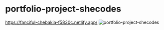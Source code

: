 # portfolio-project-shecodes
https://fanciful-chebakia-f5830c.netlify.app/
![portfolio-project-shecodes](https://user-images.githubusercontent.com/86524039/221347892-46493dc7-5a15-41e2-843c-8e1a5be76cd8.png)
